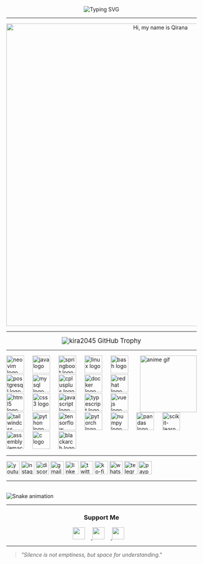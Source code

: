 <p align="center">
  <img
    src="https://readme-typing-svg.herokuapp.com?font=Fira+Code&size=39&duration=4000&pause=1000&color=FF0000&center=true&vCenter=true&width=1000&height=120&lines=👋+Hi+I'm+KIRA;🤖+machine+learning+developer;🛡️+cyber+security+enthusiast;💻+full+stack+developer"
    alt="Typing SVG"
  />
</p>



---

<p align="center">
  <img 
    src="https://media1.giphy.com/media/v1.Y2lkPTc5MGI3NjExbG05Y21jcG13bXloMzd6bGdja3Bza2p6bHVtZWFnNDdnZmtpOXdpOSZlcD12MV9pbnRlcm5hbF9naWZfYnlfaWQmY3Q9Zw/yWks1AKUIldwKNHOxT/giphy.gif" 
    alt="Hi, my name is Qirana" 
    width="800" 
  />
</p>


---

<p align="center">
  <img src="https://github-trophies.vercel.app/?username=kira2045&theme=radical&no-frame=true&no-bg=true&margin-w=20&column=6" alt="kira2045 GitHub Trophy" style="zoom:1.2;" />
</p>



---
<img 
  align="right" 
  height="150" 
  src="https://i.pinimg.com/originals/c4/98/7d/c4987d0df7dc63e83f8d65a9f1f8ac30.gif"  
  alt="anime gif" 
/>


<div align="left">
  <!-- Tools & OS -->
  <img src="https://cdn.simpleicons.org/neovim/57A143" height="47" alt="neovim logo" />
  <img width="14" />
  <img src="https://cdn.jsdelivr.net/gh/devicons/devicon/icons/java/java-original.svg" height="47" alt="java logo" />
  <img width="14" />
  <img src="https://cdn.simpleicons.org/springboot/6DB33F" height="47" alt="springboot logo" />
  <img width="14" />
  <img src="https://cdn.jsdelivr.net/gh/devicons/devicon/icons/linux/linux-original.svg" height="47" alt="linux logo" />
  <img width="14" />
  <img src="https://cdn.simpleicons.org/gnubash/4EAA25" height="47" alt="bash logo" />
  <img width="14" />
  <img src="https://cdn.jsdelivr.net/gh/devicons/devicon/icons/postgresql/postgresql-original.svg" height="47" alt="postgresql logo" />
  <img width="14" />
  <img src="https://cdn.jsdelivr.net/gh/devicons/devicon/icons/mysql/mysql-original.svg" height="47" alt="mysql logo" />
  <img width="14" />
  <img src="https://cdn.jsdelivr.net/gh/devicons/devicon/icons/cplusplus/cplusplus-original.svg" height="47" alt="cplusplus logo" />
  <img width="14" />
  <img src="https://cdn.simpleicons.org/docker/2496ED" height="47" alt="docker logo" />
  <img width="14" />
  <img src="https://cdn.simpleicons.org/redhat/EE0000" height="47" alt="redhat logo" />
  <img width="14" />

  <img src="https://cdn.simpleicons.org/html5/E34F26" height="47" alt="html5 logo" />
  <img width="14" />
  <img src="https://cdn.simpleicons.org/css3/1572B6" height="47" alt="css3 logo" />
  <img width="14" />
  <img src="https://cdn.simpleicons.org/javascript/F7DF1E" height="47" alt="javascript logo" />
  <img width="14" />
  <img src="https://cdn.jsdelivr.net/gh/devicons/devicon/icons/typescript/typescript-original.svg" height="47" alt="typescript logo" />
  <img width="14" />
  <img src="https://cdn.jsdelivr.net/gh/devicons/devicon/icons/vuejs/vuejs-original.svg" height="47" alt="vuejs logo" />
  <img width="14" />
  <img src="https://cdn.simpleicons.org/tailwindcss/06B6D4" height="47" alt="tailwindcss logo" />
  <img width="14" />

  <img src="https://cdn.jsdelivr.net/gh/devicons/devicon/icons/python/python-original.svg" height="47" alt="python logo" />
  <img width="14" />
  <img src="https://cdn.simpleicons.org/tensorflow/FF6F00" height="47" alt="tensorflow logo" />
  <img width="14" />
  <img src="https://cdn.simpleicons.org/pytorch/EE4C2C" height="47" alt="pytorch logo" />
  <img width="14" />
  <img src="https://cdn.simpleicons.org/numpy/013243" height="47" alt="numpy logo" />
  <img width="14" />
  <img src="https://cdn.simpleicons.org/pandas/150458" height="47" alt="pandas logo" />
  <img width="14" />
  <img src="https://cdn.simpleicons.org/scikitlearn/F7931E" height="47" alt="scikit-learn logo" />
  <img width="14" />

  <img src="https://cdn.simpleicons.org/gnuemacs/7F5AB6" height="47" alt="assembly (emacs/asm) logo" />
  <img width="14" />
  <img src="https://cdn.jsdelivr.net/gh/devicons/devicon/icons/c/c-original.svg" height="47" alt="c logo" />
  <img width="14" />
<img src="https://upload.wikimedia.org/wikipedia/commons/3/3f/BlackArch_logo.png" height="47" alt="blackarch logo" />
</div>



---

<div align="left">
  <img src="https://img.shields.io/static/v1?message=Youtube&logo=youtube&label=&color=FF0000&logoColor=white&labelColor=&style=for-the-badge" height="35" alt="youtube logo" />
  <img src="https://img.shields.io/static/v1?message=Instagram&logo=instagram&label=&color=E4405F&logoColor=white&labelColor=&style=for-the-badge" height="35" alt="instagram logo" />
  <img src="https://img.shields.io/static/v1?message=Discord&logo=discord&label=&color=7289DA&logoColor=white&labelColor=&style=for-the-badge" height="35" alt="discord logo" />
  <img src="https://img.shields.io/static/v1?message=Gmail&logo=gmail&label=&color=D14836&logoColor=white&labelColor=&style=for-the-badge" height="35" alt="gmail logo" />
  <img src="https://img.shields.io/static/v1?message=LinkedIn&logo=linkedin&label=&color=0077B5&logoColor=white&labelColor=&style=for-the-badge" height="35" alt="linkedin logo" />
  <img src="https://img.shields.io/static/v1?message=Twitter&logo=twitter&label=&color=1DA1F2&logoColor=white&labelColor=&style=for-the-badge" height="35" alt="twitter logo" />
  <img src="https://img.shields.io/static/v1?message=Ko-fi&logo=ko-fi&label=&color=F16061&logoColor=white&labelColor=&style=for-the-badge" height="35" alt="ko-fi logo" />
  <img src="https://img.shields.io/static/v1?message=Whatsapp&logo=whatsapp&label=&color=25D366&logoColor=white&labelColor=&style=for-the-badge" height="35" alt="whatsapp logo" />
  <img src="https://img.shields.io/static/v1?message=Telegram&logo=telegram&label=&color=2CA5E0&logoColor=white&labelColor=&style=for-the-badge" height="35" alt="telegram logo" />
  <img src="https://img.shields.io/static/v1?message=PayPal&logo=paypal&label=&color=00457C&logoColor=white&labelColor=&style=for-the-badge" height="35" alt="paypal logo" />
</div>

---

<br clear="both" />

<img src="https://raw.githubusercontent.com/Qirana2049/Qirana2049/output/snake.svg" alt="Snake animation" />


---



<h3 align="center">Support Me</h3>

<p align="center">
  <a href="https://ko-fi.com/sushil_" target="_blank">
    <img src="https://img.shields.io/badge/Ko--fi-343B45?logo=kofi&logoColor=Black" height="32" style="margin-right: 16px" />
  </a>
  <a href="https://paypal.me/paypall" target="_blank">
    <img src="https://img.shields.io/badge/PayPal-00457C?style=flat&logo=paypal&logoColor=white" height="32" style="margin-right: 16px" />
  </a>
  <a href="https://buymeacoffee.com/coffe" target="_blank">
    <img src="https://img.shields.io/badge/Buy%20Me%20a%20Coffee-fde047?style=flat&logo=buy-me-a-coffee&logoColor=white" height="32" style="margin-right: 16px" />
  </a>
</p>

---

> _"Silence is not emptiness, but space for understanding."_


